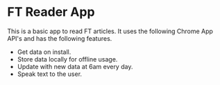 FT Reader App
=========

This is a basic app to read FT articles. It uses the following Chrome App API's and has the following features.

* Get data on install.
* Store data locally for offline usage.
* Update with new data at 6am every day.
* Speak text to the user.